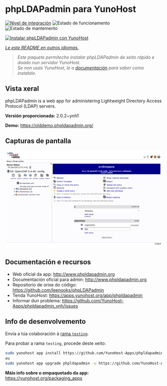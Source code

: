 <!--
NOTA: Este README foi creado automáticamente por <https://github.com/YunoHost/apps/tree/master/tools/readme_generator>
NON debe editarse manualmente.
-->

# phpLDAPadmin para YunoHost

[![Nivel de integración](https://apps.yunohost.org/badge/integration/phpldapadmin)](https://ci-apps.yunohost.org/ci/apps/phpldapadmin/)
![Estado de funcionamento](https://apps.yunohost.org/badge/state/phpldapadmin)
![Estado de mantemento](https://apps.yunohost.org/badge/maintained/phpldapadmin)

[![Instalar phpLDAPadmin con YunoHost](https://install-app.yunohost.org/install-with-yunohost.svg)](https://install-app.yunohost.org/?app=phpldapadmin)

*[Le este README en outros idiomas.](./ALL_README.md)*

> *Este paquete permíteche instalar phpLDAPadmin de xeito rápido e doado nun servidor YunoHost.*  
> *Se non usas YunoHost, le a [documentación](https://yunohost.org/install) para saber como instalalo.*

## Vista xeral

phpLDAPadmin is a web app for administering Lightweight Directory Access Protocol (LDAP) servers.

**Versión proporcionada:** 2.0.2~ynh1

**Demo:** <https://olddemo.phpldapadmin.org/>

## Capturas de pantalla

![Captura de pantalla de phpLDAPadmin](./doc/screenshots/screenshot.png)

## Documentación e recursos

- Web oficial da app: <http://www.phpldapadmin.org>
- Documentación oficial para admin: <http://www.phpldapadmin.org>
- Repositorio de orixe do código: <https://github.com/leenooks/phpLDAPadmin>
- Tenda YunoHost: <https://apps.yunohost.org/app/phpldapadmin>
- Informar dun problema: <https://github.com/YunoHost-Apps/phpldapadmin_ynh/issues>

## Info de desenvolvemento

Envía a túa colaboración á [rama `testing`](https://github.com/YunoHost-Apps/phpldapadmin_ynh/tree/testing).

Para probar a rama `testing`, procede deste xeito:

```bash
sudo yunohost app install https://github.com/YunoHost-Apps/phpldapadmin_ynh/tree/testing --debug
ou
sudo yunohost app upgrade phpldapadmin -u https://github.com/YunoHost-Apps/phpldapadmin_ynh/tree/testing --debug
```

**Máis info sobre o empaquetado da app:** <https://yunohost.org/packaging_apps>
